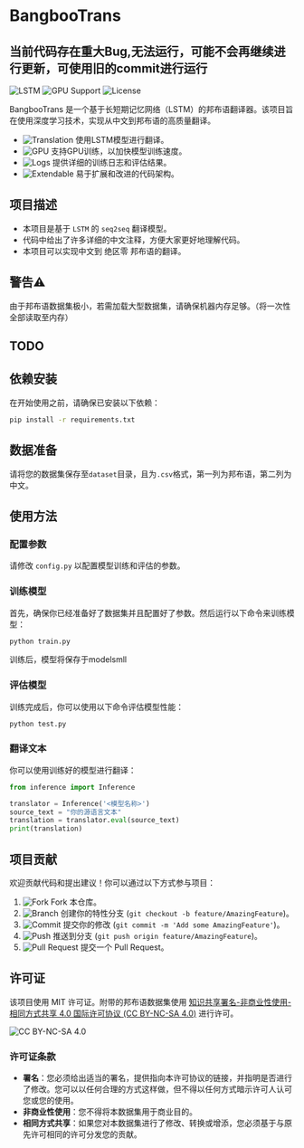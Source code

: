 # BangbooTrans
## 当前代码存在重大Bug,无法运行，可能不会再继续进行更新，可使用旧的commit进行运行
![LSTM](https://img.shields.io/badge/Model-LSTM-blue) ![GPU Support](https://img.shields.io/badge/Support-GPU-green) ![License](https://img.shields.io/badge/License-MIT-yellow)

BangbooTrans 是一个基于长短期记忆网络（LSTM）的邦布语翻译器。该项目旨在使用深度学习技术，实现从中文到邦布语的高质量翻译。

- ![Translation](https://img.shields.io/badge/Feature-Translation-blue) 使用LSTM模型进行翻译。
- ![GPU](https://img.shields.io/badge/Feature-GPU%20Support-green) 支持GPU训练，以加快模型训练速度。
- ![Logs](https://img.shields.io/badge/Feature-Logs-orange) 提供详细的训练日志和评估结果。
- ![Extendable](https://img.shields.io/badge/Feature-Extendable-brightgreen) 易于扩展和改进的代码架构。

## 项目描述

- 本项目是基于 `LSTM` 的 `seq2seq` 翻译模型。
- 代码中给出了许多详细的中文注释，方便大家更好地理解代码。
- 本项目可以实现中文到 绝区零 邦布语的翻译。

## 警告⚠️
由于邦布语数据集极小，若需加载大型数据集，请确保机器内存足够。（将一次性全部读取至内存）

## TODO

## 依赖安装

在开始使用之前，请确保已安装以下依赖：

```bash
pip install -r requirements.txt
```

## 数据准备

请将您的数据集保存至`dataset`目录，且为`.csv`格式，第一列为邦布语，第二列为中文。

## 使用方法

### 配置参数

请修改 `config.py` 以配置模型训练和评估的参数。

### 训练模型

首先，确保你已经准备好了数据集并且配置好了参数。然后运行以下命令来训练模型：

```bash
python train.py
```

训练后，模型将保存于modelsmll
### 评估模型

训练完成后，你可以使用以下命令评估模型性能：

```bash
python test.py
```

### 翻译文本

你可以使用训练好的模型进行翻译：

```python
from inference import Inference

translator = Inference('<模型名称>')
source_text = "你的源语言文本"
translation = translator.eval(source_text)
print(translation)
```


## 项目贡献

欢迎贡献代码和提出建议！你可以通过以下方式参与项目：

1. ![Fork](https://img.shields.io/badge/Step-1-blue) Fork 本仓库。
2. ![Branch](https://img.shields.io/badge/Step-2-blue) 创建你的特性分支 (`git checkout -b feature/AmazingFeature`)。
3. ![Commit](https://img.shields.io/badge/Step-3-blue) 提交你的修改 (`git commit -m 'Add some AmazingFeature'`)。
4. ![Push](https://img.shields.io/badge/Step-4-blue) 推送到分支 (`git push origin feature/AmazingFeature`)。
5. ![Pull Request](https://img.shields.io/badge/Step-5-blue) 提交一个 Pull Request。

## 许可证

该项目使用 MIT 许可证。附带的邦布语数据集使用 [知识共享署名-非商业性使用-相同方式共享 4.0 国际许可协议 (CC BY-NC-SA 4.0)](https://creativecommons.org/licenses/by-nc-sa/4.0/deed.zh) 进行许可。

![CC BY-NC-SA 4.0](https://licensebuttons.net/l/by-nc-sa/4.0/88x31.png)

### 许可证条款

- **署名**：您必须给出适当的署名，提供指向本许可协议的链接，并指明是否进行了修改。您可以以任何合理的方式这样做，但不得以任何方式暗示许可人认可您或您的使用。
- **非商业性使用**：您不得将本数据集用于商业目的。
- **相同方式共享**：如果您对本数据集进行了修改、转换或增添，您必须基于与原先许可相同的许可分发您的贡献。

